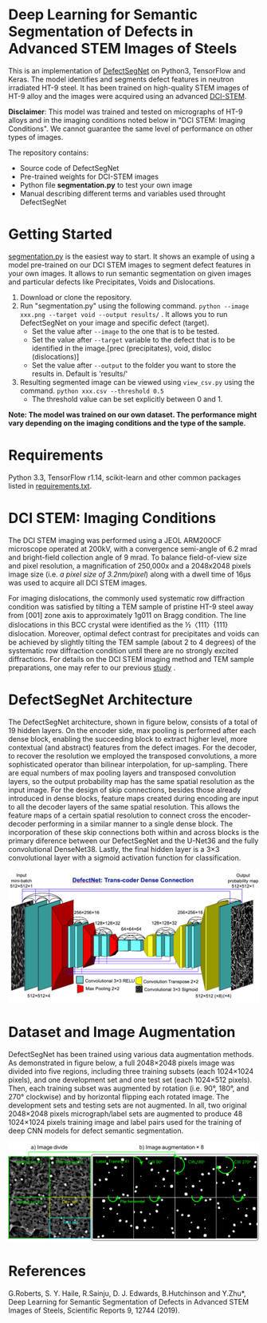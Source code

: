 # Deep Learning for Semantic Segmentation of Defects in Advanced STEM Images of Steels
 
 This is an implementation of [DefectSegNet](https://www.nature.com/articles/s41598-019-49105-0)  on Python3, TensorFlow and Keras. The model identifies and segments defect features in neutron irradiated HT-9 steel. It has been trained on high-quality STEM images of HT-9 alloy and the images were acquired using an advanced [DCI-STEM](https://www.sciencedirect.com/science/article/pii/S0304399117305211?via%3Dihub).
  
**Disclaimer**: This model was trained and tested on micrographs of HT-9 alloys and in the imaging conditions noted below in "DCI STEM: Imaging Conditions". We cannot guarantee the same level of performance on other types of images.   

 The repository contains:
- Source code of DefectSegNet
- Pre-trained weights for DCI-STEM images
- Python file **segmentation.py** to test your own image
- Manual describing different terms and variables used throught DefectSegNet 

# Getting Started

[segmentation.py](segmentation.py) is the easiest way to start. It shows an example of using a model pre-trained on our DCI STEM images to segment defect features in your own images. It allows to run semantic segmentation on given images and particular defects like Precipitates, Voids and Dislocations.

1. Download or clone the repository.
2. Run "segmentation.py" using the following command. `python --image xxx.png --target void --output results/` . It allows you to run DefectSegNet on your image and specific defect (target).
    - Set the value after `--image` to the one that is to be tested.
    - Set the value after `--target` variable to the defect that is to be identified in the image.[prec (precipitates), void, disloc           (dislocations)]
    - Set the value after `--output` to the folder you want to store the results in. Default is 'results/'
4. Resulting segmented image can be viewed using `view_csv.py` using the command. `python xxx.csv --threshold 0.5`
    - The threshold value can be set explicitly between 0 and 1.
 
**Note: The model was trained on our own dataset. The performance might vary depending on the imaging conditions and the type of the sample.**

# Requirements
Python 3.3, TensorFlow r1.14, scikit-learn and other common packages listed in [requirements.txt](requirements.txt).

# DCI STEM: Imaging Conditions 
The DCI STEM imaging was performed using a JEOL ARM200CF microscope operated at 200kV, with a convergence semi-angle of 6.2 mrad and bright-field collection angle of 9 mrad. To balance field-of-view size and pixel resolution, a magnification of 250,000x and a 2048x2048 pixels image size (i.e. *a pixel size of 3.2nm/pixel*) along with a dwell time of 16µs was used to acquire all DCI STEM images.

For imaging dislocations, the commonly used systematic row diffraction condition was satisfied by tilting a TEM sample of pristine HT-9 steel away from [001] zone axis to approximately 1g011 on Bragg condition. The line dislocations in this BCC crystal were identified as the ½〈111〉{111} dislocation. Moreover, optimal defect contrast for precipitates and voids can be achieved by slightly tilting the TEM sample (about 2 to 4 degrees) of the systematic row diffraction condition until there are no strongly excited diffractions. For details on the DCI STEM imaging method and TEM sample preparations, one may refer to our previous [study](https://www.sciencedirect.com/science/article/pii/S0304399117305211?via%3Dihub) .

# DefectSegNet Architecture
The DefectSegNet architecture, shown in figure below, consists of a total of 19 hidden layers. On the encoder side, max pooling is performed after each dense block, enabling the succeeding block to extract higher level, more contextual (and abstract) features from the defect images. For the decoder, to recover the resolution we employed the transposed convolutions, a more sophisticated operator than bilinear interpolation, for up-sampling. There are equal numbers of max pooling layers and transposed convolution layers, so the output probability map has the same spatial resolution as the input image. For the design of skip connections, besides those already introduced in dense blocks, feature maps created during encoding are input to all the decoder layers of the same spatial resolution. This allows the feature maps of a certain spatial resolution to connect cross the encoder-decoder performing in a similar manner to a single dense block. The incorporation of these skip connections both within and across blocks is the primary diference between our DefectSegNet and the U-Net36 and the fully convolutional DenseNet38. Lastly, the final hidden layer is a 3×3 convolutional layer with a sigmoid activation function for classification.

 ![](defectsegnet_arch.png)

# Dataset and Image Augmentation

DefectSegNet has been trained using various data augmentation methods. As demonstrated in figure below, a full 2048×2048 pixels image was divided into five regions, including three training subsets (each 1024×1024 pixels), and one development set and one test set (each 1024×512 pixels). Then, each training subset was augmented by rotation (i.e. 90°, 180°, and 270° clockwise) and by horizontal flipping each rotated image. The development sets and testing sets are not augmented. In all, two original 2048×2048 pixels micrograph/label sets are augmented to produce 48 1024×1024 pixels training image and label pairs used for the training of deep CNN models for defect semantic segmentation.

![](defectsegnet_data_augment.png)


# References
G.Roberts, S. Y. Haile, R.Sainju, D. J. Edwards, B.Hutchinson and Y.Zhu*, Deep Learning for Semantic Segmentation of Defects in Advanced STEM Images of Steels, Scientific Reports 9, 12744 (2019).
